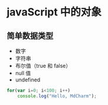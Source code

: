 # javaScript 中的对象

## 简单数据类型

* 数字
* 字符串
* 布尔值（true 和 false）
* null 值
* undefined   
   
```javascript
for(var i=0; i<100; i++)
    console.log("Hello, MdCharm");
``` 